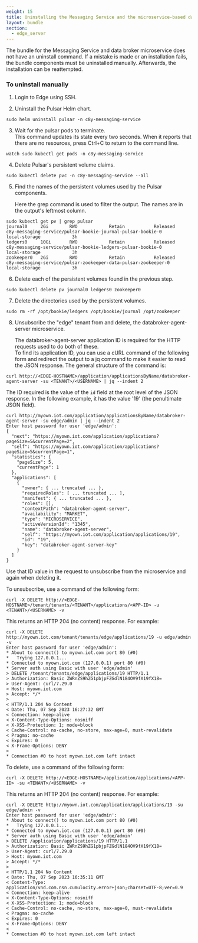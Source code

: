 ```yaml
---
weight: 15
title: Uninstalling the Messaging Service and the microservice-based data broker
layout: bundle
section:
  - edge_server
---
```


The bundle for the Messaging Service and data broker microservice does not have an uninstall command.
If a mistake is made or an installation fails, the bundle components must be uninstalled manually.
Afterwards, the installation can be reattempted.

### To uninstall manually
1. Login to Edge using SSH.

2. Uninstall the Pulsar Helm chart.
```shell
sudo helm uninstall pulsar -n c8y-messaging-service
```
3. Wait for the pulsar pods to terminate.  
   This command updates its state every two seconds. When it reports that there are no resources, press Ctrl+C to return to the command line.

```shell
watch sudo kubectl get pods -n c8y-messaging-service
```
4. Delete Pulsar's persistent volume claims.
```shell
sudo kubectl delete pvc -n c8y-messaging-service --all
```
5. Find the names of the persistent volumes used by the Pulsar components.

   Here the grep command is used to filter the output. The names are in the output's leftmost column.

```shell
sudo kubectl get pv | grep pulsar
journal0     2Gi        RWO            Retain           Released    c8y-messaging-service/pulsar-bookie-journal-pulsar-bookie-0      local-storage            3h
ledgers0     10Gi       RWO            Retain           Released    c8y-messaging-service/pulsar-bookie-ledgers-pulsar-bookie-0      local-storage            3h
zookeeper0   2Gi        RWO            Retain           Released    c8y-messaging-service/pulsar-zookeeper-data-pulsar-zookeeper-0   local-storage            3h
```
6. Delete each of the persistent volumes found in the previous step.
```shell
sudo kubectl delete pv journal0 ledgers0 zookeeper0
```
7. Delete the directories used by the persistent volumes.
```shell
sudo rm -rf /opt/bookie/ledgers /opt/bookie/journal /opt/zookeeper
```
8. Unsubscribe the "edge" tenant from and delete, the databroker-agent-server microservice.

   The databroker-agent-server application ID is required for the HTTP requests used to do both of these.   
   To find its application ID, you can use a cURL command of the following form and redirect the output to a jq command to make it easier to read the JSON response.
   The general structure of the command is:
```shell
curl http://<EDGE-HOSTNAME>/application/applicationsByName/databroker-agent-server -su <TENANT>/<USERNAME> | jq --indent 2
```   
   The ID required is the value of the `id` field at the root level of the JSON response.
   In the following example, it has the value '19' (the penultimate JSON field).
```shell
curl http://myown.iot.com/application/applicationsByName/databroker-agent-server -su edge/admin | jq --indent 2
Enter host password for user 'edge/admin':
{
  "next": "https://myown.iot.com/application/applications?pageSize=5&currentPage=2",
  "self": "https://myown.iot.com/application/applications?pageSize=5&currentPage=1",
  "statistics": {
    "pageSize": 5,
    "currentPage": 1
  },
  "applications": [
    {
      "owner": { ... truncated ... },
      "requiredRoles": [ ... truncated ... ],
      "manifest": { ... truncated ... },
      "roles": [],
      "contextPath": "databroker-agent-server",
      "availability": "MARKET",
      "type": "MICROSERVICE",
      "activeVersionId": "1345",
      "name": "databroker-agent-server",
      "self": "https://myown.iot.com/application/applications/19",
      "id": "19",
      "key": "databroker-agent-server-key"
    }
  ]
}
```
   Use that ID value in the request to unsubscribe from the microservice and again when deleting it.

   To unsubscribe, use a command of the following form:
```shell
curl -X DELETE http://<EDGE-HOSTNAME>/tenant/tenants/<TENANT>/applications/<APP-ID> -u <TENANT>/<USERNAME> -v
```
   This returns an HTTP 204 (no content) response. For example:
```shell
curl -X DELETE http://myown.iot.com/tenant/tenants/edge/applications/19 -u edge/admin -v
Enter host password for user 'edge/admin':
* About to connect() to myown.iot.com port 80 (#0)
*   Trying 127.0.0.1...
* Connected to myown.iot.com (127.0.0.1) port 80 (#0)
* Server auth using Basic with user 'edge/admin'
> DELETE /tenant/tenants/edge/applications/19 HTTP/1.1
> Authorization: Basic ZWRnZS9hZG1pbjpFZGdlN184OV9fX19fX18=
> User-Agent: curl/7.29.0
> Host: myown.iot.com
> Accept: */*
>
< HTTP/1.1 204 No Content
< Date: Thu, 07 Sep 2023 16:27:32 GMT
< Connection: keep-alive
< X-Content-Type-Options: nosniff
< X-XSS-Protection: 1; mode=block
< Cache-Control: no-cache, no-store, max-age=0, must-revalidate
< Pragma: no-cache
< Expires: 0
< X-Frame-Options: DENY
<
* Connection #0 to host myown.iot.com left intact
```

   To delete, use a command of the following form:
```shell
curl -X DELETE http://<EDGE-HOSTNAME>/application/applications/<APP-ID> -su <TENANT>/<USERNAME> -v
```   
   This returns an HTTP 204 (no content) response. For example:
```shell
curl -X DELETE http://myown.iot.com/application/applications/19 -su edge/admin -v
Enter host password for user 'edge/admin':
* About to connect() to myown.iot.com port 80 (#0)
*   Trying 127.0.0.1...
* Connected to myown.iot.com (127.0.0.1) port 80 (#0)
* Server auth using Basic with user 'edge/admin'
> DELETE /application/applications/19 HTTP/1.1
> Authorization: Basic ZWRnZS9hZG1pbjpFZGdlN184OV9fX19fX18=
> User-Agent: curl/7.29.0
> Host: myown.iot.com
> Accept: */*
>
< HTTP/1.1 204 No Content
< Date: Thu, 07 Sep 2023 16:35:11 GMT
< Content-Type: application/vnd.com.nsn.cumulocity.error+json;charset=UTF-8;ver=0.9
< Connection: keep-alive
< X-Content-Type-Options: nosniff
< X-XSS-Protection: 1; mode=block
< Cache-Control: no-cache, no-store, max-age=0, must-revalidate
< Pragma: no-cache
< Expires: 0
< X-Frame-Options: DENY
<
* Connection #0 to host myown.iot.com left intact
```
